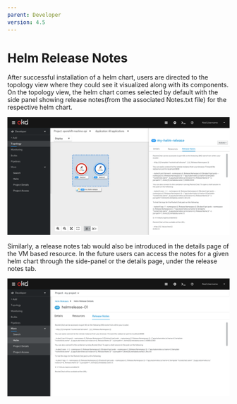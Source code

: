 ```yaml
---
parent: Developer
version: 4.5
---
```


# Helm Release Notes
After successful installation of a helm chart, users are directed to the topology view where they could see it visualized along with its components. On the topology view, the helm chart comes selected by default with the side panel showing release notes(from the associated Notes.txt file) for the respective helm chart.

![Helm release notes on topology](img/helm-release-side-panel.png)


Similarly, a release notes tab would also be introduced in the details page of the VM based resource. In the future users can access the notes for a given helm chart through the side-panel or the details page, under the release notes tab.

![Helm release notes on details page](img/helm-release-detailpage.png)
